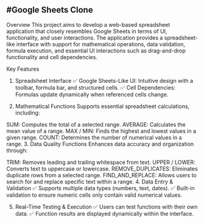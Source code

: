 #Google Sheets Clone
-
Overview
This project aims to develop a web-based spreadsheet application that closely resembles Google Sheets in terms of UI, functionality, and user interactions. The application provides a spreadsheet-like interface with support for mathematical operations, data validation, formula execution, and essential UI interactions such as drag-and-drop functionality and cell dependencies.

Key Features
1. Spreadsheet Interface
✅ Google Sheets-Like UI: Intuitive design with a toolbar, formula bar, and structured cells.
✅ Cell Dependencies: Formulas update dynamically when referenced cells change.

2. Mathematical Functions
Supports essential spreadsheet calculations, including:

SUM: Computes the total of a selected range.
AVERAGE: Calculates the mean value of a range.
MAX / MIN: Finds the highest and lowest values in a given range.
COUNT: Determines the number of numerical values in a range.
3. Data Quality Functions
Enhances data accuracy and organization through:

TRIM: Removes leading and trailing whitespace from text.
UPPER / LOWER: Converts text to uppercase or lowercase.
REMOVE_DUPLICATES: Eliminates duplicate rows from a selected range.
FIND_AND_REPLACE: Allows users to search for and replace specific text within a range.
4. Data Entry & Validation
✅ Supports multiple data types (numbers, text, dates).
✅ Built-in validation to ensure numeric cells only contain valid numerical values.

5. Real-Time Testing & Execution
✅ Users can test functions with their own data.
✅ Function results are displayed dynamically within the interface.
